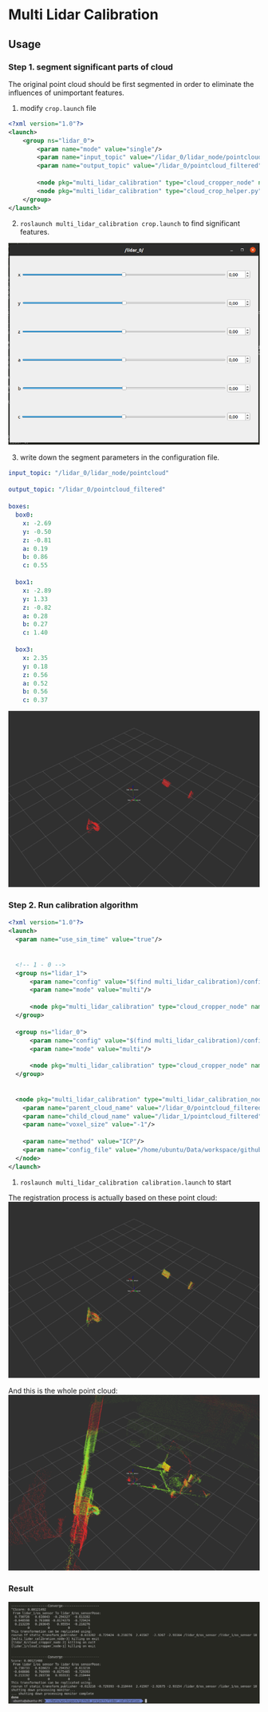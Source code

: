 # Multi Lidar Calibration

## Usage

### Step 1. segment significant parts of cloud

The original point cloud should be first segmented in order to eliminate the influences of unimportant  features.

1. modify `crop.launch` file

```xml
<?xml version="1.0"?>
<launch>
    <group ns="lidar_0">
        <param name="mode" value="single"/>
        <param name="input_topic" value="/lidar_0/lidar_node/pointcloud"/> <!-- TODO -->
        <param name="output_topic" value="/lidar_0/pointcloud_filtered"/> <!-- TODO -->

        <node pkg="multi_lidar_calibration" type="cloud_cropper_node" name="cloud_cropper_node" output="screen"/>
        <node pkg="multi_lidar_calibration" type="cloud_crop_helper.py" name="cloud_crop_help" output="screen"/>
    </group>
</launch>
```

2. `roslaunch multi_lidar_calibration crop.launch` to find significant features.

![gui](docs/gui.png)

3. write down the segment parameters in the configuration file.

```yaml
input_topic: "/lidar_0/lidar_node/pointcloud"

output_topic: "/lidar_0/pointcloud_filtered"

boxes:
  box0:
    x: -2.69
    y: -0.50
    z: -0.81
    a: 0.19
    b: 0.86
    c: 0.55

  box1:
    x: -2.89
    y: 1.33
    z: -0.82
    a: 0.28
    b: 0.27
    c: 1.40

  box3:
    x: 2.35
    y: 0.18
    z: 0.56
    a: 0.52
    b: 0.56
    c: 0.37
```

![lidar_0](docs/lidar_0_segmented.png)

### Step 2. Run calibration algorithm

```xml
<?xml version="1.0"?>
<launch>
  <param name="use_sim_time" value="true"/>


  <!-- 1 - 0 -->
  <group ns="lidar_1">
      <param name="config" value="$(find multi_lidar_calibration)/config/crop/lidar_1.yaml"/> <!-- TODO -->
      <param name="mode" value="multi"/>

      <node pkg="multi_lidar_calibration" type="cloud_cropper_node" name="cloud_cropper_node" output="screen"/>
  </group>

  <group ns="lidar_0">
      <param name="config" value="$(find multi_lidar_calibration)/config/crop/lidar_0.yaml"/> <!-- TODO -->
      <param name="mode" value="multi"/>
      
      <node pkg="multi_lidar_calibration" type="cloud_cropper_node" name="cloud_cropper_node" output="screen"/>
  </group>


  <node pkg="multi_lidar_calibration" type="multi_lidar_calibration_node" name="multi_lidar_calibration_node" output="screen">
    <param name="parent_cloud_name" value="/lidar_0/pointcloud_filtered"/> <!-- TODO -->
    <param name="child_cloud_name" value="/lidar_1/pointcloud_filtered"/> <!-- TODO -->
    <param name="voxel_size" value="-1"/>

    <param name="method" value="ICP"/>
    <param name="config_file" value="/home/ubuntu/Data/workspace/github_projects/lidar_calibration/src/multi_lidar_calibration/config/icp.yaml"/>
  </node>
</launch>
```

1. `roslaunch multi_lidar_calibration calibration.launch` to start

The registration process is actually based on these point cloud:
![calibrated_segmented](docs/calibrated_segmented.png)

And this is the whole point cloud:
![image1](docs/calibrated_original.png)

### Result

![image](docs/command_line.png)